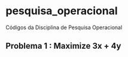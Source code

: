 # pesquisa_operacional
Códigos da Disciplina de Pesquisa Operacional
## Problema 1 : Maximize 3x + 4y
